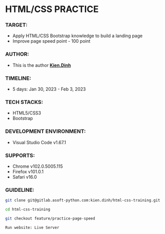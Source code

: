 # HTML/CSS PRACTICE

### TARGET:

- Apply HTML/CSS Bootstrap knowledge to build a landing page
- Improve page speed point - 100 point

### AUTHOR:

- This is the author **[Kien.Dinh](https://gitlab.asoft-python.com/kien.dinh)**

### TIMELINE:

- 5 days: Jan 30, 2023 - Feb 3, 2023

### TECH STACKS:

- HTML5/CSS3
- Bootstrap

### DEVELOPMENT ENVIRONMENT:

- Visual Studio Code v1.67.1

### SUPPORTS:

- Chrome v102.0.5005.115
- Firefox v101.0.1
- Safari v16.0

### GUIDELINE:

```sh
git clone git@gitlab.asoft-python.com:kien.dinh/html-css-training.git
```

```sh
cd html-css-training
```

```sh
git checkout feature/practice-page-speed
```

```sh
Run website: Live Server
```
